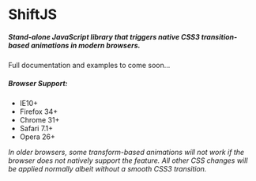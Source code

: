 # ShiftJS

##### Stand-alone JavaScript library that triggers native CSS3 transition-based animations in modern browsers.

Full documentation and examples to come soon...

##### Browser Support:

* IE10+
* Firefox 34+
* Chrome 31+
* Safari 7.1+
* Opera 26+

_In older browsers, some transform-based animations will not work if the browser does not natively support the feature. All other CSS changes will be applied normally albeit without a smooth CSS3 transition._